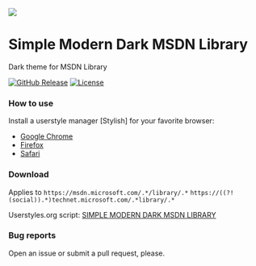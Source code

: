 ![](https://userstyles.org/style_screenshots/131684_after.jpeg?r=1477569928) 

# Simple Modern Dark MSDN Library
Dark theme for MSDN Library

[![GitHub Release](https://img.shields.io/badge/Build-1.5-blue.svg)](https://github.com/zeeex/Simple-Modern-Dark-MSDN-Library/releases) 
[![License](https://img.shields.io/badge/License-MIT%20License-red.svg)](https://github.com/zeeex/Simple-Modern-Dark-MSDN-Library/blob/master/LICENSE)

### How to use
Install a userstyle manager [Stylish] for your favorite browser:

- [Google Chrome](https://chrome.google.com/webstore/detail/stylish/fjnbnpbmkenffdnngjfgmeleoegfcffe?hl=en)
- [Firefox](https://addons.mozilla.org/en-US/firefox/addon/stylish/)
- [Safari](http://sobolev.us/stylish)

### Download
Applies to `https://msdn.microsoft.com/.*/library/.*` 
`https://((?!(social)).*)technet.microsoft.com/.*library/.*`

Userstyles.org script: [SIMPLE MODERN DARK MSDN LIBRARY](https://userstyles.org/styles/131684/simple-modern-dark-msdn-library)

### Bug reports

Open an issue or submit a pull request, please.

